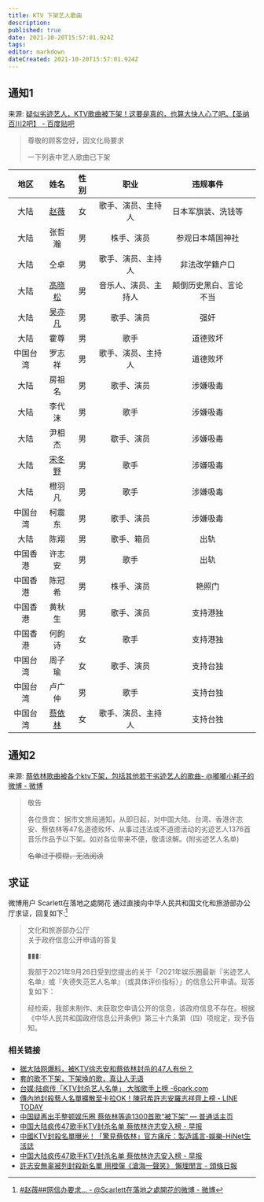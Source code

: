```yaml
---
title: KTV 下架艺人歌曲
description: 
published: true
date: 2021-10-20T15:57:01.924Z
tags: 
editor: markdown
dateCreated: 2021-10-20T15:57:01.924Z
---
```


## 通知1

来源: [疑似劣迹艺人，KTV歌曲被下架！这要是真的，也算大快人心了吧。【圣纳百川2吧】 - 百度贴吧](https://web.archive.org/web/20211020075242/https://tieba.baidu.com/p/7578973670)

> 尊敬的顾客您好，因文化局要求
>
> 一下列表中艺人歌曲已下架

|   地区   |             姓名              | 性别 |         职业         |        违规事件        |     |
|:--------:|:-----------------------------:|:----:|:--------------------:|:----------------------:| --- |
|   大陆   |   [赵薇](../people/赵薇.md)   |  女  |  歌手、演员、主持人  |   日本军旗装、洗钱等   |     |
|   大陆   |            张哲瀚             |  男  |      株手、演员      |    参观日本靖国神社    |     |
|   大陆   |             仝卓              |  男  |  歌手、演员、主持人  |     非法改学籍户口     |     |
|   大陆   | [高晓松](../people/高晓松.md) |  男  | 音乐人、演员、主持人 | 颠倒历史黑白、言论不当 |     |
|   大陆   | [吴亦凡](../people/吴亦凡.md) |  男  |      歌手、演员      |          强奸          |     |
|   大陆   |             霍尊              |  男  |         歌手         |        道德败坏        |     |
| 中国台湾 |            罗志祥             |  男  |  歌手、演员、主持人  |        道德败坏        |     |
|   大陆   |            房祖名             |  男  |      歌手、演员      |        涉嫌吸毒        |     |
|   大陆   |            李代沫             |  男  |         歌手         |        涉嫌吸毒        |     |
|   大陆   |            尹相杰             |  男  |      歇手、演员      |        涉嫌吸毒        |     |
|   大陆   | [宋冬野](../people/宋冬野.md) |  男  |         歌手         |        涉嫌吸毒        |     |
|   大陆   |            橙羽凡             |  男  |         歌手         |        涉嫌吸毒        |     |
| 中国台湾 |            柯震东             |  男  |      歌手、演员      |        涉嫌吸毒        |     |
|   大陆   |             陈翔              |  男  |      歌手、箱员      |          出轨          |     |
| 中国香港 |            许志安             |  男  |         歌手         |          出轨          |     |
| 中国香港 |            陈冠希             |  男  |      株手、演员      |         艳照门         |     |
| 中国香港 |            黄秋生             |  男  |      歌手、演员      |        支持港独        |     |
| 中国香港 |            何韵诗             |  女  |         歌手         |        支持港独        |     |
| 中国台湾 |            周子瑜             |  女  |      歌手、演员      |        支持台独        |     |
| 中国台湾 |            卢广仲             |  男  |         歌手         |        支持台独        |     |
| 中国台湾 |  [蔡依林](../people/蔡依林)   |  女  |  歌手、演员、主持人  |        支持台独        |     |

## 通知2

来源: [蔡依林歌曲被各个ktv下架，包括其他若干劣迹艺人的歌曲 ​​​ - @嘟嘟小耗子的微博 - 微博](https://archive.md/F0PwB "https://weibo.com/5821283785/KD8aC4Ts3")

> 敬告
>
> 各位贵宾： 据市文旅局通知，从即日起，对中国大陆、台湾、香港许志安、蔡依林等47名道德败坏、从事过违法或不道德活动的劣迹艺人1376首音乐作品予以下架。如对各位带来不便，敬请谅解。(附劣迹艺人名单)
>
> ~~名单过于模糊，无法阅读~~

## 求证

微博用户 Scarlett在落地之處開花 通过直接向中华人民共和国文化和旅游部办公厅求证，回复如下:[^KDujXyhrH]

[^KDujXyhrH]: [#赵薇##网信办要求... - @Scarlett在落地之處開花的微博 - 微博](https://archive.md/uePkC "https://weibo.com/1910913772/KDujXyhrH")

> 文化和旅游部办公厅<br>
> 关于政府信息公开申请的答复
>
> ▮▮▮:
>
> 我部于2021年9月26日受到您提出的关于「2021年娱乐圈最新『劣迹艺人名单』或『失德失范艺人名单』（或具体评价指标）」的信息公开申请。现答复如下：
>
> 经检索，我部未制作、未获取您申请公开的信息，该政府信息不存在。根据《中华人民共和国政府信息公开条例》第三十六条第（四）项规定，现予告知。

### 相关链接

+ [据大陆网爆料，被KTV徐志安和蔡依林封杀的47人有份？](https://web.archive.org/web/20211020073605/https://remonews.com/hongkong/据大陆网爆料，被ktv徐志安和蔡依林封杀的47人有份/)
+ [套的歌不下架，下架堍的歌，真让人无语](https://web.archive.org/web/20211020082053/https://www.douban.com/group/topic/250100677/)
+ [台媒:陆疯传「KTV封杀艺人名单」 大咖歌手上榜 -6park.com](https://web.archive.org/web/20211020073646/https://www.6parknews.com/newspark/view.php?app=news&act=view&nid=512422)
+ [傳內地封殺藝人名單擴散至卡拉OK！陳冠希許志安羅志祥齊上榜 - LINE TODAY](https://web.archive.org/web/20211020092423/https://today.line.me/hk/v2/article/wJ0XKB0)
+ [中国疑再出手整顿娱乐圈 蔡依林等逾1300首歌“被下架” — 普通话主页](https://web.archive.org/web/20211019065303/https://www.rfa.org/mandarin/Xinwen/wul1018b-10182021042752.html)
+ [中国大陆疯传47歌手KTV封杀名单 蔡依林许志安入榜 - 早报](https://web.archive.org/web/20211019173454/https://www.zaobao.com.sg/entertainment/story20211018-1204498)
+ [中國KTV封殺名單曝光！「驚見蔡依林」官方痛斥：製造謠言-娛樂-HiNet生活誌](https://times.hinet.net/news/23560623)
+ [中国大陆疯传47歌手KTV封杀名单 蔡依林许志安入榜 - 早报](https://web.archive.org/web/20211019173454/https://www.zaobao.com.sg/entertainment/story20211018-1204498)
+ [許志安無辜被列封殺新名單 用橙彈《滄海一聲笑》 懶理閒言 - 頭條日報](https://web.archive.org/web/20211020124019/https://hd.stheadline.com/life/ent/realtime/2263929/即時-娛樂-許志安無辜被列封殺新名單-用橙彈-滄海一聲笑-懶理閒言)
